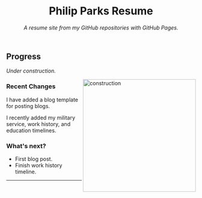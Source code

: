 <header>

<!--
  <<< Author notes: Course header >>>
  Include a 1280×640 image, course title in sentence case, and a concise description in emphasis.
  In your repository settings: enable template repository, add your 1280×640 social image, auto delete head branches.
  Add your open source license, GitHub uses MIT license.
-->

# Philip Parks Resume

_A resume site from my GitHub repositories with GitHub Pages._

</header>

<!--
  <<< Author notes: Finish >>>
  Review what we learned, ask for feedback, provide next steps.
-->

## Progress

_Under construction._

<img src=https://octodex.github.com/images/constructocat2.jpg alt=construction width=300 align=right>

### Recent Changes

I have added a blog template for posting blogs.

I recently added my military service, work history, and education timelines.

### What's next?

- First blog post.
- Finish work history timeline.

<footer>

<!--
  <<< Author notes: Footer >>>
  Add a link to get support, GitHub status page, code of conduct, and license link.
-->

---


</footer>
